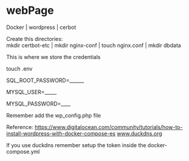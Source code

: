 # webPage
Docker | wordpress | cerbot 

Create this directories:  
mkdir certbot-etc | mkdir nginx-conf |  touch  nginx.conf |  mkdir dbdata

This is where we store the credentials 

touch .env 

SQL_ROOT_PASSWORD=______ 

MYSQL_USER=_____ 

MYSQL_PASSWORD=____  

Remember add the wp_config.php file 

Reference: https://www.digitalocean.com/community/tutorials/how-to-install-wordpress-with-docker-compose-es
www.duckdns.org

If you use duckdns remember setup the token inside the docker-compose.yml
